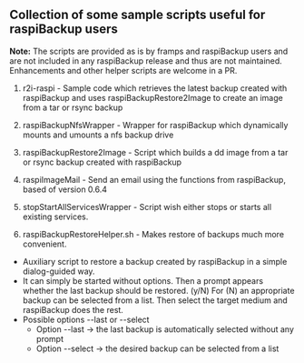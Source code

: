 ## Collection of some sample scripts useful for raspiBackup users

__Note:__ The scripts are provided as is by framps and raspiBackup users and are not included in any raspiBackup release and thus are not maintained. Enhancements and other helper scripts are welcome in a PR.

1. r2i-raspi - Sample code which retrieves the latest backup created with raspiBackup and uses raspiBackupRestore2Image to create an image from a tar or rsync backup

2. raspiBackupNfsWrapper - Wrapper for raspiBackup which dynamically mounts and umounts a nfs backup drive

3. raspiBackupRestore2Image - Script which builds a dd image from a tar or rsync backup created with raspiBackup

4. raspiImageMail - Send an email using the functions from raspiBackup, based of version 0.6.4

5. stopStartAllServicesWrapper - Script wish either stops or starts all existing services.

6. raspiBackupRestoreHelper.sh - Makes restore of backups much more convenient.

  - Auxiliary script to restore a backup created by raspiBackup in a simple dialog-guided way.
  - It can simply be started without options. Then a prompt appears whether the last backup should be restored. (y/N) For (N) an appropriate backup can be selected from a list. Then select the target medium and raspiBackup does the rest.
  - Possible options --last or --select
    - Option --last -> the last backup is automatically selected without any prompt
    - Option --select -> the desired backup can be selected from a list
